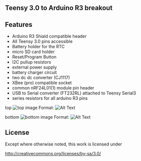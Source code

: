 ## Teensy 3.0 to Arduino R3 breakout

## Features
- Arduino R3 Shiald compatible header
- All Teensy 3.0 pins accessible 
- Battery holder for the RTC
- micro SD card holder
- Reset/Program Button
- I2C pullup resistors
- external power supply
- battery charger circuit
- two dc dc converter (CJ1117)
- XBee (pro) compatible socket
- common nRF24L01(1) module pin header
- USB to Serial converter (FT232RL) attached to Teensy Serial3
- series resistors for all arduino R3 pins



top
![top image](https://raw.github.com/thewknd/Teensy3.0ToArduinoR3/V5/top.png)
Format: ![Alt Text](url)


bottom
![bottom image](https://raw.github.com/thewknd/Teensy3.0ToArduinoR3/V5/bottom.png)
Format: ![Alt Text](url)


## License
Except where otherwise noted, this work is licensed under 

http://creativecommons.org/licenses/by-sa/3.0/
